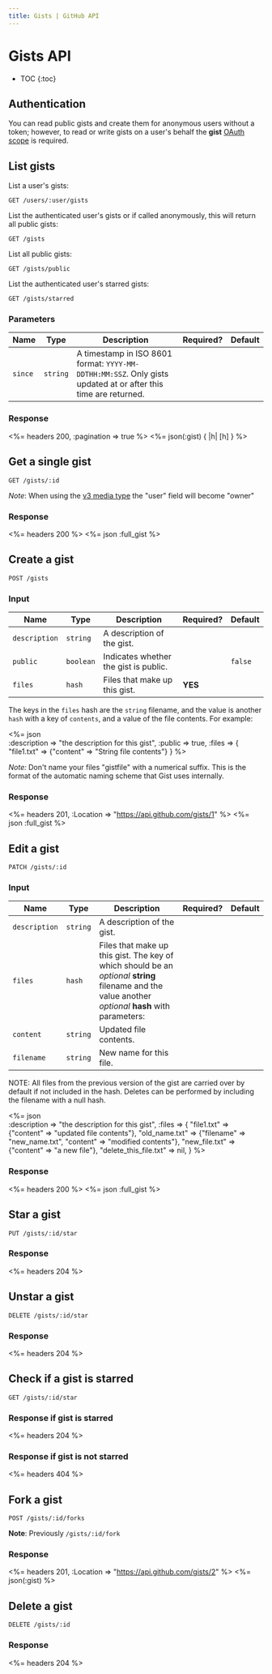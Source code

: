 ```yaml
---
title: Gists | GitHub API
---
```


# Gists API

* TOC
{:toc}

## Authentication

You can read public gists and create them for anonymous users without a token; however, to read or write gists on a user's behalf the **gist** [OAuth scope][1] is required.

<!-- When an OAuth client does not have the gists scope, the API will return a 404 "Not Found" response regardless of the validity of the credentials.

The API will return a 401 "Bad credentials" response if the gists scope was given to the application but the credentials are invalid. -->

## List gists

List a user's gists:

    GET /users/:user/gists

List the authenticated user's gists or if called anonymously, this will
return all public gists:

    GET /gists

List all public gists:

    GET /gists/public

List the authenticated user's starred gists:

    GET /gists/starred

### Parameters

Name | Type | Description | Required? | Default
----|------|--------------|-----------|---------
`since`|`string` | A timestamp in ISO 8601 format: `YYYY-MM-DDTHH:MM:SSZ`. Only gists updated at or after this time are returned.| |


### Response

<%= headers 200, :pagination => true %>
<%= json(:gist) { |h| [h] } %>

## Get a single gist

    GET /gists/:id

_Note_: When using the [v3 media type][2] the "user" field will become "owner"

### Response

<%= headers 200 %>
<%= json :full_gist %>

## Create a gist

    POST /gists

### Input

Name | Type | Description | Required? | Default
----|------|--------------|-----------|---------
`description`|`string` | A description of the gist.| |
`public`|`boolean` | Indicates whether the gist is public. | |`false`
`files`|`hash` | Files that make up this gist.|**YES**|

The keys in the `files` hash are the `string` filename, and the value is another `hash` with a key of `contents`, and a value of the file contents. For example:

<%= json \
  :description => "the description for this gist",
  :public      => true,
  :files       => {
    "file1.txt" => {"content" => "String file contents"}
  }
%>

_Note:_ Don't name your files "gistfile" with a numerical suffix.  This is the
format of the automatic naming scheme that Gist uses internally.

### Response

<%= headers 201, :Location => "https://api.github.com/gists/1" %>
<%= json :full_gist %>

## Edit a gist

    PATCH /gists/:id

### Input

Name | Type | Description | Required? | Default
----|------|--------------|-----------|---------
`description`|`string` | A description of the gist.| |
`files`|`hash` | Files that make up this gist. The key of which should be an _optional_ **string** filename and the value another _optional_ **hash** with parameters:| |
`content`|`string` | Updated file contents.| |
`filename`|`string` | New name for this file.| |


NOTE: All files from the previous version of the gist are carried over by
default if not included in the hash. Deletes can be performed by
including the filename with a null hash.

<%= json \
  :description => "the description for this gist",
  :files => {
    "file1.txt"    => {"content"  => "updated file contents"},
    "old_name.txt" => {"filename" => "new_name.txt", "content" => "modified contents"},
    "new_file.txt" => {"content"  => "a new file"},
    "delete_this_file.txt" => nil,
  } %>

### Response

<%= headers 200 %>
<%= json :full_gist %>

## Star a gist

    PUT /gists/:id/star

### Response

<%= headers 204 %>

## Unstar a gist

    DELETE /gists/:id/star

### Response

<%= headers 204 %>

## Check if a gist is starred

    GET /gists/:id/star

### Response if gist is starred

<%= headers 204 %>

### Response if gist is not starred

<%= headers 404 %>

## Fork a gist

    POST /gists/:id/forks

**Note**: Previously `/gists/:id/fork`

### Response

<%= headers 201, :Location => "https://api.github.com/gists/2" %>
<%= json(:gist) %>

## Delete a gist

    DELETE /gists/:id

### Response

<%= headers 204 %>

[1]: /v3/oauth/#scopes
[2]: /v3/media
